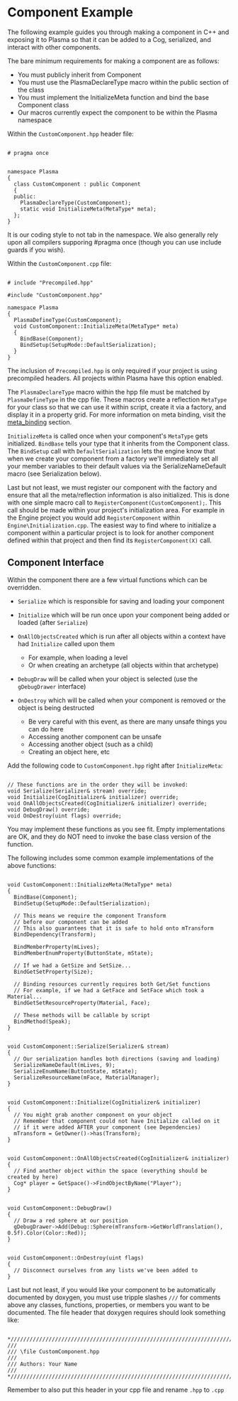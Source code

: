 # Component Example

The following example guides you through making a component in C++ and exposing it to Plasma so that it can be added to a Cog, serialized, and interact with other components.

The bare minimum requirements for making a component are as follows:
- You must publicly inherit from Component
- You must use the PlasmaDeclareType macro within the public section of the class
- You must implement the InitializeMeta function and bind the base Component class
- Our macros currently expect the component to be within the Plasma namespace

Within the `CustomComponent.hpp` header file:

<pre><code class="language-csharp">
# pragma once


namespace Plasma
{
  class CustomComponent : public Component
  {
  public:
    PlasmaDeclareType(CustomComponent);
    static void InitializeMeta(MetaType* meta);
  };
}
</code></pre>
It is our coding style to not tab in the namespace. We also generally rely upon all compilers supporing #pragma once (though you can use include guards if you wish).

Within the `CustomComponent.cpp` file:

<pre><code class="language-csharp">
# include "Precompiled.hpp"

#include "CustomComponent.hpp"

namespace Plasma
{
  PlasmaDefineType(CustomComponent);
  void CustomComponent::InitializeMeta(MetaType* meta)
  {
    BindBase(Component);
    BindSetup(SetupMode::DefaultSerialization);
  }
}
</code></pre>

The inclusion of `Precompiled.hpp` is only required if your project is using precompiled headers. All projects within Plasma have this option enabled.

The `PlasmaDeclareType` macro within the hpp file must be matched by `PlasmaDefineType` in the cpp file. These macros create a reflection `MetaType` for your class so that we can use it within script, create it via a factory, and display it in a property grid. For more information on meta binding, visit the [meta_binding](https://plasmaengine.github.io/PlasmaDocs/Plasma1/C++plasma_source_documentation/meta_binding.md) section.

`InitializeMeta` is called once when your component's `MetaType` gets initialized. `BindBase` tells your type that it inherits from the Component class. The `BindSetup` call with `DefaultSerialization` lets the engine know that when we create your component from a factory we'll immediately set all your member variables to their default values via the SerializeNameDefault macro (see Serialization below).

Last but not least, we must register our component with the factory and ensure that all the meta/reflection information is also initialized. This is done with one simple macro call to `RegisterComponent(CustomComponent);`. This call should be made within your project's initialization area. For example in the Engine project you would add `RegisterComponent` within `Engine\Initialization.cpp`. The easiest way to find where to initialize a component within a particular project is to look for another component defined within that project and then find its `RegisterComponent(X)` call.

Component Interface
-------------------
Within the component there are a few virtual functions which can be overridden.

- `Serialize` which is responsible for saving and loading your component
- `Initialize` which will be run once upon your component being added or loaded (after `Serialize`)
- `OnAllObjectsCreated` which is run after all objects within a context have had `Initialize` called upon them

  - For example, when loading a level
  - Or when creating an archetype (all objects within that archetype)

- `DebugDraw` will be called when your object is selected (use the `gDebugDrawer` interface)
- `OnDestroy` which will be called when your component is removed or the object is being destructed

  - Be very careful with this event, as there are many unsafe things you can do here
  - Accessing another component can be unsafe
  - Accessing another object (such as a child)
  - Creating an object here, etc

Add the following code to `CustomComponent.hpp` right after `InitializeMeta`:

<pre><code class="language-csharp">
// These functions are in the order they will be invoked:
void Serialize(Serializer& stream) override;
void Initialize(CogInitializer& initializer) override;
void OnAllObjectsCreated(CogInitializer& initializer) override;
void DebugDraw() override;
void OnDestroy(uint flags) override;
</code></pre>

You may implement these functions as you see fit. Empty implementations are OK, and they do NOT need to invoke the base class version of the function.

The following includes some common example implementations of the above functions:

<pre><code class="language-csharp">
void CustomComponent::InitializeMeta(MetaType* meta)
{
  BindBase(Component);
  BindSetup(SetupMode::DefaultSerialization);
  
  // This means we require the component Transform
  // before our component can be added
  // This also guarantees that it is safe to hold onto mTransform
  BindDependency(Transform);
  
  BindMemberProperty(mLives);
  BindMemberEnumProperty(ButtonState, mState);
  
  // If we had a GetSize and SetSize...
  BindGetSetProperty(Size);
  
  // Binding resources currently requires both Get/Set functions
  // For example, if we had a GetFace and SetFace which took a Material...
  BindGetSetResourceProperty(Material, Face);

  // These methods will be callable by script
  BindMethod(Speak);
}
</code></pre>
<pre><code class="language-csharp">
void CustomComponent::Serialize(Serializer& stream)
{
  // Our serialization handles both directions (saving and loading)
  SerializeNameDefault(mLives, 9);
  SerializeEnumName(ButtonState, mState);
  SerializeResourceName(mFace, MaterialManager);
}
</code></pre>
<pre><code class="language-csharp">
void CustomComponent::Initialize(CogInitializer& initializer)
{
  // You might grab another component on your object
  // Remember that component could not have Initialize called on it
  // if it were added AFTER your component (see Dependencies)
  mTransform = GetOwner()->has(Transform);
}
</code></pre>
<pre><code class="language-csharp">
void CustomComponent::OnAllObjectsCreated(CogInitializer& initializer)
{
  // Find another object within the space (everything should be created by here)
  Cog* player = GetSpace()->FindObjectByName("Player");
}
</code></pre>
<pre><code class="language-csharp">
void CustomComponent::DebugDraw()
{
  // Draw a red sphere at our position
  gDebugDrawer->Add(Debug::Sphere(mTransform->GetWorldTranslation(), 0.5f).Color(Color::Red));
}
</code></pre>
<pre><code class="language-csharp">
void CustomComponent::OnDestroy(uint flags)
{
  // Disconnect ourselves from any lists we've been added to
}
</code></pre>
Last but not least, if you would like your component to be automatically documented by doxygen, you must use tripple slashes `///` for comments above any classes, functions, properties, or members you want to be documented. The file header that doxygen requires should look something like:

<pre><code class="language-csharp">
*///////////////////////////////////////////////////////////////////////////*
///
/// \file CustomComponent.hpp
/// 
/// Authors: Your Name
///
*///////////////////////////////////////////////////////////////////////////*
</code></pre>

Remember to also put this header in your cpp file and rename `.hpp` to `.cpp`
 

 